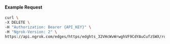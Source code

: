 <!-- Code generated for API Clients. DO NOT EDIT. -->

#### Example Request

```bash
curl \
-X DELETE \
-H "Authorization: Bearer {API_KEY}" \
-H "Ngrok-Version: 2" \
https://api.ngrok.com/edges/https/edghts_32VHcWvWrwghVF9CdYAuCufzSWX/routes/edghtsrt_32VHcRCQ3CPNAyhf9JBI1kvbx5S/webhook_verification
```
